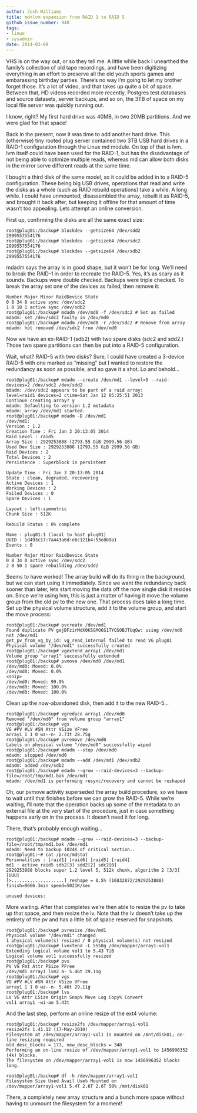 ```yaml
---
author: Josh Williams
title: md+lvm expansion from RAID 1 to RAID 5
github_issue_number: 940
tags:
- linux
- sysadmin
date: 2014-03-09
---
```


VHS is on the way out, or so they tell me. A little while back I unearthed the family’s collection of old tape recordings, and have been digitizing everything in an effort to preserve all the old youth sports games and embarassing birthday parties. There’s no way I’m going to let my brother forget those. It’s a lot of video, and that takes up quite a bit of space. Between that, HD videos recorded more recently, Postgres test databases and source datasets, server backups, and so on, the 3TB of space on my local file server was quickly running out.

I know, right? My first hard drive was 40MB, in two 20MB partitions. And we were glad for that space!

Back in the present, now it was time to add another hard drive. This (otherwise) tiny rooted plug server contained two 3TB USB hard drives in a RAID-1 configuration through the Linux md module. On top of that is lvm. lvm itself could have been used for the RAID-1, but has the disadvantage of not being able to optimize multiple reads, whereas md can allow both disks in the mirror serve different reads at the same time.

I bought a third disk of the same model, so it could be added in to a RAID-5 configuration. These being big USB drives, operations that read and write the disks as a whole (such as RAID rebuild operations) take a while. A long while. I could have unmounted, disassembled the array, rebuilt it as RAID-5, and brought it back after, but keeping it offline for that amount of time wasn’t too appealing. Lets attempt an online conversion.

First up, confirming the disks are all the same exact size:

```
root@plug01:/backup# blockdev --getsize64 /dev/sdd2
2999557554176
root@plug01:/backup# blockdev --getsize64 /dev/sdc2
2999557554176
root@plug01:/backup# blockdev --getsize64 /dev/sdb2
2999557554176
```
mdadm says the array is in good shape, but it won’t be for long. We’ll need to break the RAID-1 in order to recreate the RAID-5. Yes, it’s as scary as it sounds. Backups were double checked. Backups were triple checked. To break the array set one of the devices as failed, then remove it:

```
Number Major Minor RaidDevice State
0 8 34 0 active sync /dev/sdc2
1 8 18 1 active sync /dev/sdb2
root@plug01:/backup# mdadm /dev/md0 -f /dev/sdc2 # Set as failed
mdadm: set /dev/sdc2 faulty in /dev/md0
root@plug01:/backup# mdadm /dev/md0 -r /dev/sdc2 # Remove from array
mdadm: hot removed /dev/sdc2 from /dev/md0
```
Now we have an ex-RAID-1 (sdb2) with two spare disks (sdc2 and sdd2.) Those two spare partitions can then be put into a RAID-5 configuration.

Wait, what? RAID-5 with two disks? Sure, I could have created a 3-device RAID-5 with one marked as “missing” but I wanted to restore the redundancy as soon as possible, and so gave it a shot. Lo and behold...

```
root@plug01:/backup# mdadm --create /dev/md1 --level=5 --raid-devices=2 /dev/sdc2 /dev/sdd2
mdadm: /dev/sdc2 appears to be part of a raid array:
level=raid1 devices=2 ctime=Sat Jan 12 05:25:51 2013
Continue creating array? y
mdadm: Defaulting to version 1.2 metadata
mdadm: array /dev/md1 started.
root@plug01:/backup# mdadm -D /dev/md1
/dev/md1:
Version : 1.2
Creation Time : Fri Jan 3 20:13:05 2014
Raid Level : raid5
Array Size : 2929253888 (2793.55 GiB 2999.56 GB)
Used Dev Size : 2929253888 (2793.55 GiB 2999.56 GB)
Raid Devices : 2
Total Devices : 2
Persistence : Superblock is persistent

Update Time : Fri Jan 3 20:13:05 2014
State : clean, degraded, recovering
Active Devices : 1
Working Devices : 2
Failed Devices : 0
Spare Devices : 1

Layout : left-symmetric
Chunk Size : 512K

Rebuild Status : 0% complete

Name : plug01:1 (local to host plug01)
UUID : 1d493c17:7a443a6d:e6c121b4:53e8b9a1
Events : 0

Number Major Minor RaidDevice State
0 8 34 0 active sync /dev/sdc2
2 8 50 1 spare rebuilding /dev/sdd2
```
Seems to have worked! The array build will do its thing in the background, but we can start using it immediately. Since we want the redundancy back sooner than later, lets start moving the data off the now single disk it resides on. Since we’re using lvm, this is just a matter of having it move the volume group from the old pv to the new one. That process does take a long time. Set up the physical volume structure, add it to the volume group, and start the move process:

```
root@plug01:/backup# pvcreate /dev/md1
Found duplicate PV gejBFzirMdX0KSGMO6S1TYQSOBJTUqOw: using /dev/md0 not /dev/md1
get_pv_from_vg_by_id: vg_read_internal failed to read VG plug01
Physical volume "/dev/md1" successfully created
root@plug01:/backup# vgextend array1 /dev/md1
Volume group "array1" successfully extended
root@plug01:/backup# pvmove /dev/md0 /dev/md1
/dev/md0: Moved: 0.0%
/dev/md0: Moved: 0.0%
<snip>
/dev/md0: Moved: 99.9%
/dev/md0: Moved: 100.0%
/dev/md0: Moved: 100.0%
```
Clean up the now-abandoned disk, then add it to the new RAID-5...

```
root@plug01:/backup# vgreduce array1 /dev/md0
Removed "/dev/md0" from volume group "array1"
root@plug01:/backup# vgs
VG #PV #LV #SN Attr VSize VFree
array1 1 1 0 wz--n- 2.73t 28.75g
root@plug01:/backup# pvremove /dev/md0
Labels on physical volume "/dev/md0" successfully wiped
root@plug01:/backup# mdadm --stop /dev/md0
mdadm: stopped /dev/md0
root@plug01:/backup# mdadm --add /dev/md1 /dev/sdb2
mdadm: added /dev/sdb2
root@plug01:/backup# mdadm --grow --raid-devices=3 --backup-file=/root/tmp/md1.bak /dev/md1
mdadm: /dev/md1 is performing resync/recovery and cannot be reshaped
```
Oh, our pvmove activity superseded the array build procedure, so we have to wait until that finishes before we can grow the RAID-5. While we’re waiting, I’ll note that the operation backs up some of the metadata to an external file at the very start of the procedure, just in case something happens early on in the process. It doesn’t need it for long.

There, that’s probably enough waiting...

```
root@plug01:/backup# mdadm --grow --raid-devices=3 --backup-file=/root/tmp/md1.bak /dev/md1
mdadm: Need to backup 1024K of critical section..
root@plug01:~# cat /proc/mdstat
Personalities : [raid1] [raid6] [raid5] [raid4]
md1 : active raid5 sdb2[3] sdd2[2] sdc2[0]
2929253888 blocks super 1.2 level 5, 512k chunk, algorithm 2 [3/3] [UUU]
[>....................] reshape = 0.5% (16832872/2929253888) finish=9666.3min speed=5021K/sec

unused devices:
```
More waiting. After that completes we’re then able to resize the pv to take up that space, and then resize the lv. Note that the lv doesn’t take up the entirety of the pv and has a little bit of space reserved for snapshots.

```
root@plug01:/backup# pvresize /dev/md1
Physical volume "/dev/md1" changed
1 physical volume(s) resized / 0 physical volume(s) not resized
root@plug01:/backup# lvextend -L 5558g /dev/mapper/array1-vol1
Extending logical volume vol1 to 5.43 TiB
Logical volume vol1 successfully resized
root@plug01:/backup# pvs
PV VG Fmt Attr PSize PFree
/dev/md1 array1 lvm2 a- 5.46t 29.11g
root@plug01:/backup# vgs
VG #PV #LV #SN Attr VSize VFree
array1 1 1 0 wz--n- 5.46t 29.11g
root@plug01:/backup# lvs
LV VG Attr LSize Origin Snap% Move Log Copy% Convert
vol1 array1 -wi-ao 5.43t
```
And the last step, perform an online resize of the ext4 volume:

```
root@plug01:/backup# resize2fs /dev/mapper/array1-vol1
resize2fs 1.41.12 (17-May-2010)
Filesystem at /dev/mapper/array1-vol1 is mounted on /mnt/disk01; on-line resizing required
old desc_blocks = 173, new_desc_blocks = 348
Performing an on-line resize of /dev/mapper/array1-vol1 to 1456996352 (4k) blocks.
The filesystem on /dev/mapper/array1-vol1 is now 1456996352 blocks long.

root@plug01:/backup# df -h /dev/mapper/array1-vol1
Filesystem Size Used Avail Use% Mounted on
/dev/mapper/array1-vol1 5.4T 2.6T 2.6T 50% /mnt/disk01
```
There, a completely new array structure and a bunch more space without having to unmount the filesystem for a moment!
